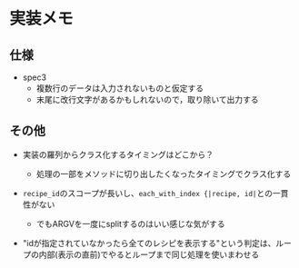 実装メモ
====

仕様
----

- spec3
    - 複数行のデータは入力されないものと仮定する
    - 末尾に改行文字があるかもしれないので，取り除いて出力する

その他
----

- 実装の羅列からクラス化するタイミングはどこから？
    - 処理の一部をメソッドに切り出したくなったタイミングでクラス化する

- `recipe_id`のスコープが長いし、`each_with_index {|recipe, id|`との一貫性がない
    - でもARGVを一度にsplitするのはいい感じな気がする

- "idが指定されていなかったら全てのレシピを表示する"という判定は、ループの内部(表示の直前)でやるとループまで同じ処理を使いまわせる
